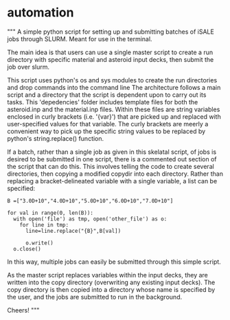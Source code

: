 # automation
""" A simple python script for setting up and submitting batches of iSALE jobs through SLURM. Meant for use in the terminal. 

The main idea is that users can use a single master script to create a run directory with specific material and asteroid input decks, then submit the job over slurm. 

This script uses python's os and sys modules to create the run directories and drop commands into the command line
The architecture follows a main script and a directory that the script is dependent upon to carry out its tasks. This 'depedencies' folder includes template files for both the asteroid.inp and the material.inp files. Within these files are string variables enclosed in curly brackets (i.e. '{var}') that are picked up and replaced with user-specified values for that variable. The curly brackets are meerly a convenient way to pick up the specific string values to be replaced by python's string.replace() function. 

If a batch, rather than a single job as given in this skelatal script, of jobs is desired to be submitted in one script, there is a commented out section of the script that can do this. This involves telling the code to create several directories, then copying a modified copydir into each directory. Rather than replacing a bracket-delineated variable with a single variable, a list can be specified:

    B =["3.0D+10","4.0D+10","5.0D+10","6.0D+10","7.0D+10"]
  
    for val in range(0, len(B)):
      with open('file') as tmp, open('other_file') as o:
        for line in tmp:
          line=line.replace("{B}",B[val])
        
          o.write()
      o.close()
    
In this way, multiple jobs can easily be submitted through this simple script.     

As the master script replaces variables within the input decks, they are written into the copy directory (overwriting any existing input decks). The copy directory is then copied into a directory whose name is specified by the user, and the jobs are submitted to run in the background. 

Cheers!
"""
